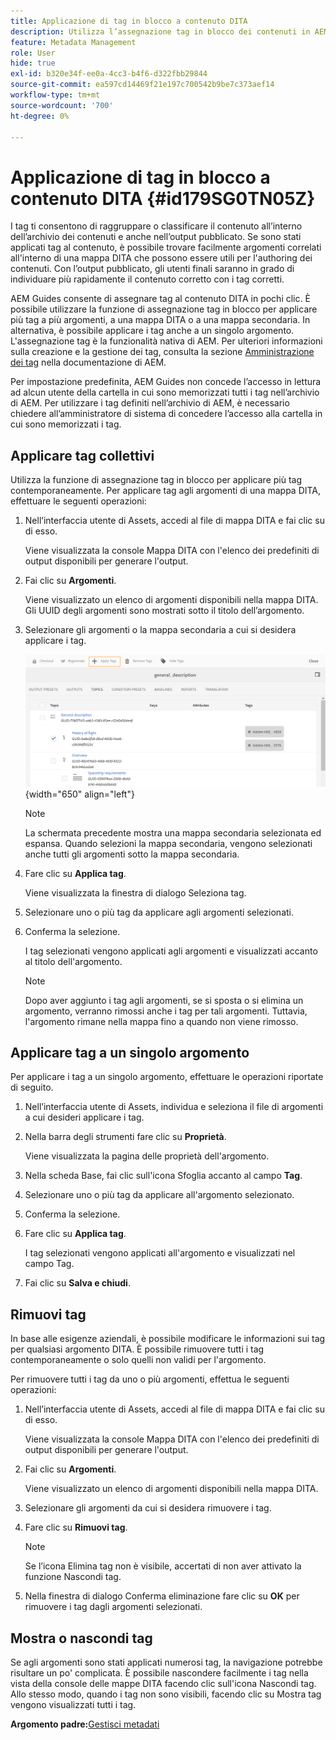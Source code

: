 ```yaml
---
title: Applicazione di tag in blocco a contenuto DITA
description: Utilizza l’assegnazione tag in blocco dei contenuti in AEM Guides per migliorare la reperibilità dei contenuti DITA. Scopri come applicare, rimuovere, mostrare o nascondere tag in blocco su uno o più argomenti.
feature: Metadata Management
role: User
hide: true
exl-id: b320e34f-ee0a-4cc3-b4f6-d322fbb29844
source-git-commit: ea597cd14469f21e197c700542b9be7c373aef14
workflow-type: tm+mt
source-wordcount: '700'
ht-degree: 0%

---
```


# Applicazione di tag in blocco a contenuto DITA {#id179SG0TN05Z}

I tag ti consentono di raggruppare o classificare il contenuto all’interno dell’archivio dei contenuti e anche nell’output pubblicato. Se sono stati applicati tag al contenuto, è possibile trovare facilmente argomenti correlati all&#39;interno di una mappa DITA che possono essere utili per l&#39;authoring dei contenuti. Con l’output pubblicato, gli utenti finali saranno in grado di individuare più rapidamente il contenuto corretto con i tag corretti.

AEM Guides consente di assegnare tag al contenuto DITA in pochi clic. È possibile utilizzare la funzione di assegnazione tag in blocco per applicare più tag a più argomenti, a una mappa DITA o a una mappa secondaria. In alternativa, è possibile applicare i tag anche a un singolo argomento. L&#39;assegnazione tag è la funzionalità nativa di AEM. Per ulteriori informazioni sulla creazione e la gestione dei tag, consulta la sezione [Amministrazione dei tag](https://experienceleague.adobe.com/docs/experience-manager-cloud-service/sites/authoring/features/tags.html?lang=it) nella documentazione di AEM.

Per impostazione predefinita, AEM Guides non concede l’accesso in lettura ad alcun utente della cartella in cui sono memorizzati tutti i tag nell’archivio di AEM. Per utilizzare i tag definiti nell’archivio di AEM, è necessario chiedere all’amministratore di sistema di concedere l’accesso alla cartella in cui sono memorizzati i tag.

## Applicare tag collettivi

Utilizza la funzione di assegnazione tag in blocco per applicare più tag contemporaneamente. Per applicare tag agli argomenti di una mappa DITA, effettuare le seguenti operazioni:

1. Nell’interfaccia utente di Assets, accedi al file di mappa DITA e fai clic su di esso.

   Viene visualizzata la console Mappa DITA con l&#39;elenco dei predefiniti di output disponibili per generare l&#39;output.

1. Fai clic su **Argomenti**.

   Viene visualizzato un elenco di argomenti disponibili nella mappa DITA. Gli UUID degli argomenti sono mostrati sotto il titolo dell’argomento.

1. Selezionare gli argomenti o la mappa secondaria a cui si desidera applicare i tag.

   ![](images/apply-tags-uuid.png){width="650" align="left"}


   >[!NOTE]
   >
   > La schermata precedente mostra una mappa secondaria selezionata ed espansa. Quando selezioni la mappa secondaria, vengono selezionati anche tutti gli argomenti sotto la mappa secondaria.

1. Fare clic su **Applica tag**.

   Viene visualizzata la finestra di dialogo Seleziona tag.

1. Selezionare uno o più tag da applicare agli argomenti selezionati.

1. Conferma la selezione.

   I tag selezionati vengono applicati agli argomenti e visualizzati accanto al titolo dell&#39;argomento.

   >[!NOTE]
   >
   > Dopo aver aggiunto i tag agli argomenti, se si sposta o si elimina un argomento, verranno rimossi anche i tag per tali argomenti. Tuttavia, l&#39;argomento rimane nella mappa fino a quando non viene rimosso.


## Applicare tag a un singolo argomento

Per applicare i tag a un singolo argomento, effettuare le operazioni riportate di seguito.

1. Nell’interfaccia utente di Assets, individua e seleziona il file di argomenti a cui desideri applicare i tag.

1. Nella barra degli strumenti fare clic su **Proprietà**.

   Viene visualizzata la pagina delle proprietà dell&#39;argomento.

1. Nella scheda Base, fai clic sull&#39;icona Sfoglia accanto al campo **Tag**.

1. Selezionare uno o più tag da applicare all&#39;argomento selezionato.

1. Conferma la selezione.

1. Fare clic su **Applica tag**.

   I tag selezionati vengono applicati all&#39;argomento e visualizzati nel campo Tag.

1. Fai clic su **Salva e chiudi**.


## Rimuovi tag

In base alle esigenze aziendali, è possibile modificare le informazioni sui tag per qualsiasi argomento DITA. È possibile rimuovere tutti i tag contemporaneamente o solo quelli non validi per l&#39;argomento.

Per rimuovere tutti i tag da uno o più argomenti, effettua le seguenti operazioni:

1. Nell’interfaccia utente di Assets, accedi al file di mappa DITA e fai clic su di esso.

   Viene visualizzata la console Mappa DITA con l&#39;elenco dei predefiniti di output disponibili per generare l&#39;output.

1. Fai clic su **Argomenti**.

   Viene visualizzato un elenco di argomenti disponibili nella mappa DITA.

1. Selezionare gli argomenti da cui si desidera rimuovere i tag.

1. Fare clic su **Rimuovi tag**.

   >[!NOTE]
   >
   > Se l’icona Elimina tag non è visibile, accertati di non aver attivato la funzione Nascondi tag.

1. Nella finestra di dialogo Conferma eliminazione fare clic su **OK** per rimuovere i tag dagli argomenti selezionati.


## Mostra o nascondi tag

Se agli argomenti sono stati applicati numerosi tag, la navigazione potrebbe risultare un po&#39; complicata. È possibile nascondere facilmente i tag nella vista della console delle mappe DITA facendo clic sull&#39;icona Nascondi tag. Allo stesso modo, quando i tag non sono visibili, facendo clic su Mostra tag vengono visualizzati tutti i tag.

**Argomento padre:**&#x200B;[ Gestisci metadati](manage-metadata.md)
